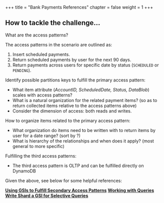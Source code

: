 +++
title = "Bank Payments References"
chapter = false
weight = 1
+++

## How to tackle the challenge...

What are the access patterns?

The access patterns in the scenario are outlined as:

1. Insert scheduled payments.
2. Return scheduled payments by user for the next 90 days.
3. Return payments across users for specific date by status (`SCHEDULED` or `PENDING`).  

Identify possible partitions keys to fulfill the primary access pattern:

- What item attribute (*AccountID, ScheduledDate, Status, DataBlob*) scales with access patterns?
- What is a natural organization for the related payment items? (so as to return collected items relative to the access patterns above)
- Consider the dimension of access: both reads and writes.

How to organize items related to the primary access pattern:

- What organization do items need to be written with to return items by user for a date range? (sort by ?)
- What is hierarchy of the relationships and when does it apply? (most general to more specific)

Fulfilling the third access patterns:

- The third access pattern is OLTP and can be fulfilled directly on DynamoDB

Given the above, see below for some helpful references:

**[Using GSIs to Fulfill Secondary Access Patterns](https://docs.aws.amazon.com/amazondynamodb/latest/developerguide/GSI.html)**
**[Working with Queries](https://docs.aws.amazon.com/amazondynamodb/latest/developerguide/Query.html)**
**[Write Shard a GSI for Selective Queries](https://docs.aws.amazon.com/amazondynamodb/latest/developerguide/bp-indexes-gsi-sharding.html)**
